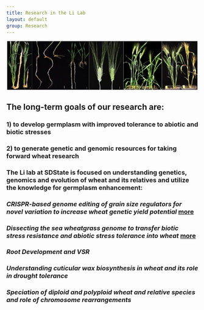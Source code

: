 ```yaml
---
title: Research in the Li Lab
layout: default
group: Research
---
```


<img class="img-responsive center-block" src="/static/img/research.jpg" alt="Our Research">

## The long-term goals of our research are: 


### 1) to develop germplasm with improved tolerance to abiotic and biotic stresses  


### 2) to generate genetic and genomic resources for taking forward wheat research




### The Li lab at SDState is focused on understanding genetics, genomics and evolution of wheat and its relatives and utilize the knowledge for germplasm enhancement:




### _CRISPR-based genome editing of grain size regulators for novel variation to increase wheat genetic yield potential_ [more](/grainsize_project/)





### _Dissecting the sea wheatgrass genome to transfer biotic stress resistance and abiotic stress tolerance into wheat_ [more](/swg/)





### _Root Development and VSR_





### _Understanding cuticular wax biosynthesis in wheat and its role in drought tolerance_





### _Speciation of diploid and polyploid wheat and relative species and role of chromosome rearrangements_






